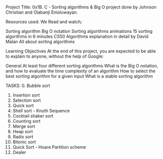 Project Title: 0x1B. C - Sorting algorithms & Big O
project done by Johnson Christian and Olabanji Enioluwayan.

Resources used:
We Read and watch;

Sorting algorithm
Big O notation
Sorting algorithms animations
15 sorting algorithms in 6 minutes
CS50 Algorithms explanation in detail by David Malan
All about sorting algorithms


Learning Objectives
At the end of this project, you are expected to be able to explain to anyone, without the help of Google:

General
At least four different sorting algorithms
What is the Big O notation, and how to evaluate the time complexity of an algorithm
How to select the best sorting algorithm for a given input
What is a stable sorting algorithm


TASKS:
0. Bubble sort
1. Insertion sort
2. Selection sort
3. Quick sort
4. Shell sort - Knuth Sequence
5. Cocktail shaker sort
6. Counting sort
7. Merge sort
8. Heap sort
9. Radix sort
10. Bitonic sort
11. Quick Sort - Hoare Partition scheme
12. Dealer

